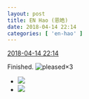 ```yaml
---
layout: post
title: EN Hao (恩皓)
date: 2018-04-14 22:14
categories: [ 'en-hao' ]
---
```


<div class="weibo-info">
  <a href="https://weibo.com/6346318257/Gc61ax0mh">2018-04-14 22:14</a>
</div>

Finished. ![pleased](https://img.t.sinajs.cn/t4/appstyle/expression/ext/normal/0b/tootha_org.gif)×3

<!-- more -->

<ul class="weibo-pic-list-1">
  <li class="weibo-pic">
    <a href="https://wx3.sinaimg.cn/mw690/006VuvhTgy1fqcjltyb5fj31901o07wi.jpg"><img src="https://wx3.sinaimg.cn/thumb150/006VuvhTgy1fqcjltyb5fj31901o07wi.jpg"/></a>
  </li>
  <li class="weibo-pic">
    <a href="https://wx2.sinaimg.cn/mw690/006VuvhTgy1fqcjm0r5scj32c03407wj.jpg"><img src="https://wx2.sinaimg.cn/thumb150/006VuvhTgy1fqcjm0r5scj32c03407wj.jpg"/></a>
  </li>
</ul>
